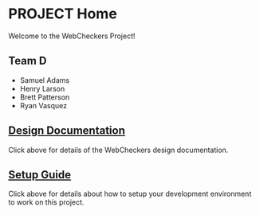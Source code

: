 # PROJECT Home

Welcome to the WebCheckers Project!

## Team D

* Samuel Adams
* Henry Larson
* Brett Patterson
* Ryan Vasquez

## [Design Documentation](DesignDoc.md)

Click above for details of the WebCheckers design documentation.

## [Setup Guide](SetupGuide)

Click above for details about how to setup your development environment to work on this project.
